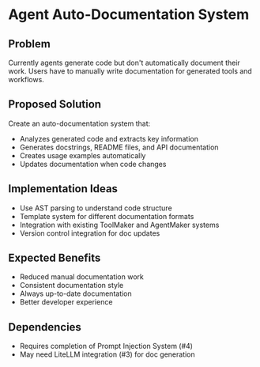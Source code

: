 # Agent Auto-Documentation System

## Problem
Currently agents generate code but don't automatically document their work. Users have to manually write documentation for generated tools and workflows.

## Proposed Solution
Create an auto-documentation system that:
- Analyzes generated code and extracts key information
- Generates docstrings, README files, and API documentation
- Creates usage examples automatically
- Updates documentation when code changes

## Implementation Ideas
- Use AST parsing to understand code structure
- Template system for different documentation formats
- Integration with existing ToolMaker and AgentMaker systems
- Version control integration for doc updates

## Expected Benefits
- Reduced manual documentation work
- Consistent documentation style
- Always up-to-date documentation
- Better developer experience

## Dependencies
- Requires completion of Prompt Injection System (#4)
- May need LiteLLM integration (#3) for doc generation
